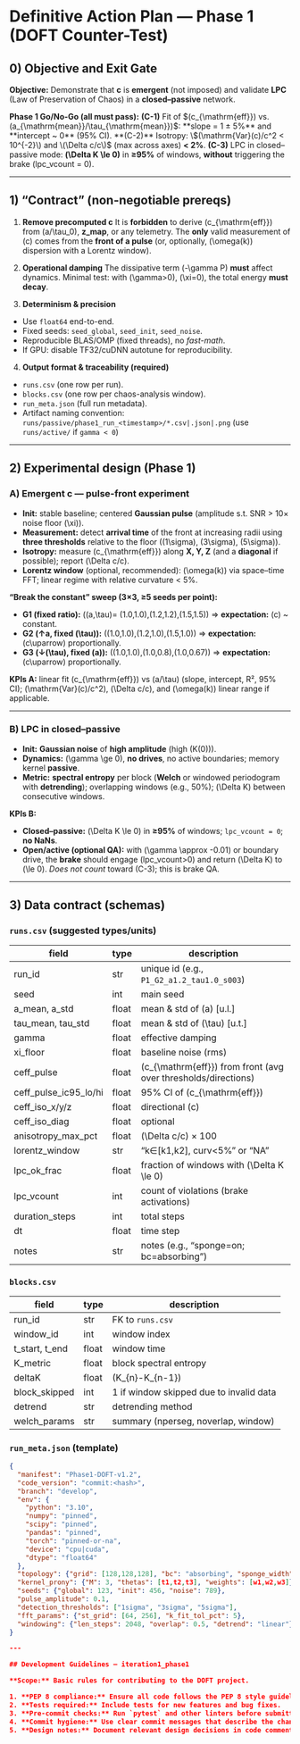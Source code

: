 # Definitive Action Plan — Phase 1 (DOFT Counter-Test)

## 0) Objective and Exit Gate

**Objective:** Demonstrate that **c** is **emergent** (not imposed) and validate **LPC** (Law of Preservation of Chaos) in a **closed–passive** network.

**Phase 1 Go/No-Go (all must pass):**
**(C-1)** Fit of \$(c_{\mathrm{eff}}\) vs. \(a_{\mathrm{mean}}/\tau_{\mathrm{mean}}\)$: **slope = 1 ± 5%** and **intercept ~ 0** (95% CI).
**(C-2)** Isotropy: \$(\mathrm{Var}(c)/c^2 < 10^{-2}\) and \(\Delta c/c\)$ (max across axes) **< 2%**.
**(C-3)** LPC in closed–passive mode: **\(\Delta K \le 0\)** in **≥95%** of windows, **without** triggering the brake (lpc_vcount = 0).

---

## 1) “Contract” (non-negotiable prereqs)

1) **Remove precomputed c**
It is **forbidden** to derive \(c_{\mathrm{eff}}\) from \(a/\tau_0\), **z_map**, or any telemetry. The **only** valid measurement of \(c\) comes from the **front of a pulse** (or, optionally, \(\omega(k)\) dispersion with a Lorentz window).

2) **Operational damping**
The dissipative term \(-\gamma P\) **must** affect dynamics. Minimal test: with \(\gamma>0\), \(\xi=0\), the total energy **must decay**.

3) **Determinism & precision**
- Use `float64` end-to-end.
- Fixed seeds: `seed_global`, `seed_init`, `seed_noise`.
- Reproducible BLAS/OMP (fixed threads), no *fast-math*.
- If GPU: disable TF32/cuDNN autotune for reproducibility.

4) **Output format & traceability (required)**
- `runs.csv` (one row per run).
- `blocks.csv` (one row per chaos-analysis window).
- `run_meta.json` (full run metadata).
- Artifact naming convention:
  `runs/passive/phase1_run_<timestamp>/*.csv|.json|.png` (use `runs/active/` if `gamma < 0`)

---

## 2) Experimental design (Phase 1)

### A) **Emergent c** — **pulse-front** experiment

- **Init:** stable baseline; centered **Gaussian pulse** (amplitude s.t. SNR > 10× noise floor \(\xi\)).
- **Measurement:** detect **arrival time** of the front at increasing radii using **three thresholds** relative to the floor (\(1\sigma\), \(3\sigma\), \(5\sigma\)).
- **Isotropy:** measure \(c_{\mathrm{eff}}\) along **X, Y, Z** (and a **diagonal** if possible); report \(\Delta c/c\).
- **Lorentz window** (optional, recommended): \(\omega(k)\) via space–time FFT; linear regime with relative curvature < 5%.

**“Break the constant” sweep (3×3, ≥5 seeds per point):**
- **G1 (fixed ratio):** \((a,\tau)= (1.0,1.0),(1.2,1.2),(1.5,1.5)\) ⇒ **expectation:** \(c\) ~ constant.
- **G2 (↑a, fixed \(\tau\)):** \((1.0,1.0),(1.2,1.0),(1.5,1.0)\) ⇒ **expectation:** \(c\uparrow\) proportionally.
- **G3 (↓\(\tau\), fixed \(a\)):** \((1.0,1.0),(1.0,0.8),(1.0,0.67)\) ⇒ **expectation:** \(c\uparrow\) proportionally.

**KPIs A:** linear fit \(c_{\mathrm{eff}}\) vs \(a/\tau\) (slope, intercept, R², 95% CI); \(\mathrm{Var}(c)/c^2\), \(\Delta c/c\), and \(\omega(k)\) linear range if applicable.

---

### B) **LPC** in **closed–passive**

- **Init:** **Gaussian noise** of **high amplitude** (high \(K(0)\)).
- **Dynamics:** \(\gamma \ge 0\), **no drives**, no active boundaries; memory kernel **passive**.
- **Metric:** **spectral entropy** per block (**Welch** or windowed periodogram with **detrending**); overlapping windows (e.g., 50%); \(\Delta K\) between consecutive windows.

**KPIs B:**
- **Closed–passive:** \(\Delta K \le 0\) in **≥95%** of windows; `lpc_vcount = 0`; **no NaNs**.
- **Open/active (optional QA):** with \(\gamma \approx -0.01\) or boundary drive, the **brake** should engage (lpc_vcount>0) and return \(\Delta K\) to \(\le 0\). *Does not count* toward (C-3); this is brake QA.

---

## 3) Data contract (schemas)

### `runs.csv` (suggested types/units)
| field | type | description |
|---|---|---|
| run_id | str | unique id (e.g., `P1_G2_a1.2_tau1.0_s003`) |
| seed | int | main seed |
| a_mean, a_std | float | mean & std of \(a\) [u.l.] |
| tau_mean, tau_std | float | mean & std of \(\tau\) [u.t.] |
| gamma | float | effective damping |
| xi_floor | float | baseline noise (rms) |
| ceff_pulse | float | \(c_{\mathrm{eff}}\) from front (avg over thresholds/directions) |
| ceff_pulse_ic95_lo/hi | float | 95% CI of \(c_{\mathrm{eff}}\) |
| ceff_iso_x/y/z | float | directional \(c\) |
| ceff_iso_diag | float | optional |
| anisotropy_max_pct | float | \(\Delta c/c\) × 100 |
| lorentz_window | str | “k∈[k1,k2], curv<5%” or “NA” |
| lpc_ok_frac | float | fraction of windows with \(\Delta K \le 0\) |
| lpc_vcount | int | count of violations (brake activations) |
| duration_steps | int | total steps |
| dt | float | time step |
| notes | str | notes (e.g., “sponge=on; bc=absorbing”) |

### `blocks.csv`
| field | type | description |
|---|---|---|
| run_id | str | FK to `runs.csv` |
| window_id | int | window index |
| t_start, t_end | float | window time |
| K_metric | float | block spectral entropy |
| deltaK | float | \(K_{n}-K_{n-1}\) |
| block_skipped | int | 1 if window skipped due to invalid data |
| detrend | str | detrending method |
| welch_params | str | summary (nperseg, noverlap, window) |

### `run_meta.json` (template)
```json
{
  "manifest": "Phase1-DOFT-v1.2",
  "code_version": "commit:<hash>",
  "branch": "develop",
  "env": {
    "python": "3.10",
    "numpy": "pinned",
    "scipy": "pinned",
    "pandas": "pinned",
    "torch": "pinned-or-na",
    "device": "cpu|cuda",
    "dtype": "float64"
  },
  "topology": {"grid": [128,128,128], "bc": "absorbing", "sponge_width": 8},
  "kernel_prony": {"M": 3, "thetas": [t1,t2,t3], "weights": [w1,w2,w3]},
  "seeds": {"global": 123, "init": 456, "noise": 789},
  "pulse_amplitude": 0.1,
  "detection_thresholds": ["1sigma", "3sigma", "5sigma"],
  "fft_params": {"st_grid": [64, 256], "k_fit_tol_pct": 5},
  "windowing": {"len_steps": 2048, "overlap": 0.5, "detrend": "linear"}
}

---

## Development Guidelines — iteration1_phase1

**Scope:** Basic rules for contributing to the DOFT project.

1. **PEP 8 compliance:** Ensure all code follows the PEP 8 style guidelines.
2. **Tests required:** Include tests for new features and bug fixes.
3. **Pre-commit checks:** Run `pytest` and other linters before submitting a commit.
4. **Commit hygiene:** Use clear commit messages that describe the change and its motivation.
5. **Design notes:** Document relevant design decisions in code comments or in the documentation.
